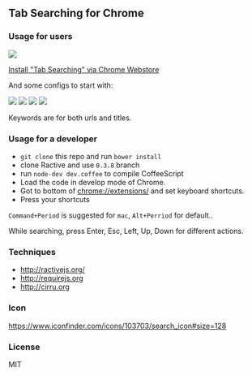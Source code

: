 
Tab Searching for Chrome
------

### Usage for users

![](https://developers.google.com/chrome/web-store/images/branding/ChromeWebStore_BadgeWBorder_v2_206x58.png)

[Install "Tab Searching" via Chrome Webstore](https://chrome.google.com/webstore/detail/search-tab-crx/mghfpkfegmeanpcabcmiipiknkegjnkd)

And some configs to start with:

![](http://img5.tuchuang.org/uploads/2013/12/open-key.png)
![](http://img5.tuchuang.org/uploads/2013/12/shortcuts.png)
![](http://img5.tuchuang.org/uploads/2013/12/badge.png)
![](http://img4.tuchuang.org/uploads/2013/12/search.png)

Keywords are for both urls and titles.

### Usage for a developer

* `git clone` this repo and run `bower install`
* clone Ractive and use `0.3.8` branch
* run `node-dev dev.coffee` to compile CoffeeScript
* Load the code in develop mode of Chrome.  
* Got to bottom of [chrome://extensions/](chrome://extensions/) and set keyboard shortcuts.
* Press your shortcuts

`Command+Period` is suggested for `mac`, `Alt+Perriod` for default..

While searching, press Enter, Esc, Left, Up, Down for different actions.

### Techniques

* http://ractivejs.org/
* http://requirejs.org
* http://cirru.org

### Icon

https://www.iconfinder.com/icons/103703/search_icon#size=128

### License

MIT